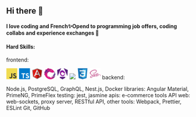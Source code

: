 ## Hi there 👋

#### I love coding and French✨Opend to programming job offers, coding collabs and experience exchanges 🤝

#### Hard Skills: 
frontend:

<img src="https://github.com/devicons/devicon/blob/master/icons/javascript/javascript-original.svg" width="30"/>
<img src="https://github.com/devicons/devicon/blob/master/icons/typescript/typescript-original.svg" width="30"/>
<img src="https://github.com/devicons/devicon/blob/master/icons/angularjs/angularjs-original.svg" width="30"/>
<img src="https://github.com/devicons/devicon/blob/master/icons/rxjs/rxjs-original.svg" width="30"/>
<img src="https://github.com/devicons/devicon/blob/master/icons/ngrx/ngrx-original.svg" width="30"/>
<img src="https://github.com/devicons/devicon/tree/master/icons/html5" width="30"/>
<img src="https://github.com/devicons/devicon/blob/master/icons/css3/css3-original.svg" width="30"/>
<img src="https://github.com/devicons/devicon/blob/master/icons/sass/sass-original.svg" width="30" />
backend: 

Node.js, PostgreSQL, GraphQL, Nest.js, Docker
libraries: 
Angular Material, PrimeNG, PrimeFlex
testing: 
jest, jasmine
apis: 
e-commerce tools API
web:
web-sockets, proxy server, RESTful API,
other tools: 
Webpack, Prettier, ESLint
Git, GitHub

